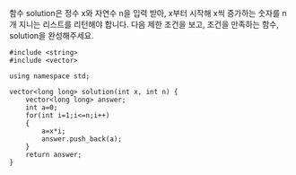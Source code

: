 함수 solution은 정수 x와 자연수 n을 입력 받아, x부터 시작해 x씩 증가하는 숫자를 n개 지니는 리스트를 리턴해야 합니다. 다음 제한 조건을 보고, 조건을 만족하는 함수, solution을 완성해주세요.

```
#include <string>
#include <vector>

using namespace std;

vector<long long> solution(int x, int n) {
    vector<long long> answer;
    int a=0;
    for(int i=1;i<=n;i++)
    {
        a=x*i;
        answer.push_back(a);
    }
    return answer;
}
```